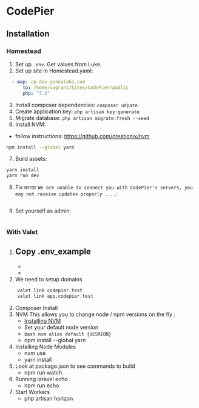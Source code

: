# CodePier

## Installation

### Homestead

1. Set up `.env`. Get values from Luke.
2. Set up site in Homestead.yaml:

```yml
  - map: cp.dev.genealabs.com
      to: /home/vagrant/Sites/CodePier/public
      php: "7.2"
```

3. Install composer dependencies: `composer udpate`.
4. Create application key: `php artisan key:generate`
5. Migrate database: `php artisan migrate:fresh --seed`
6. Install NVM:

- follow instructions: https://github.com/creationix/nvm

```sh
npm install --global yarn
```

7. Build assets:

```sh
yarn install
yarn run dev
```

8. Fix error `We are unable to connect you with CodePier's servers, you may not receive updates properly ....`:

```

```

9. Set yourself as admin:

```

```

### With Valet

1. Copy .env_example
   -
   -
   -
1. We need to setup domains

```bash
    valet link codepier.test
    valet link app.codepier.test
```

2. Composer Install
3. NVM
   This allows you to change node / npm versions on the fly :
   - [Installing NVM](https://github.com/creationix/nvm)
   - Set your default node version
   - `bash nvm alias default {VESRION}`
   - npm install --global yarn
4. Installing Node Modules
   - nvm use
   - yarn install
5. Look at package.json to see commands to build
   - npm run watch
6. Running laravel echo
   - npm run echo
7. Start Workers
   - php artisan horizon
